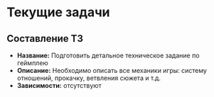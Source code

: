# Текущие задачи

## Составление ТЗ
- **Название:** Подготовить детальное техническое задание по геймплею
- **Описание:** Необходимо описать все механики игры: систему отношений, прокачку, ветвления сюжета и т.д.
- **Зависимости:** отсутствуют

